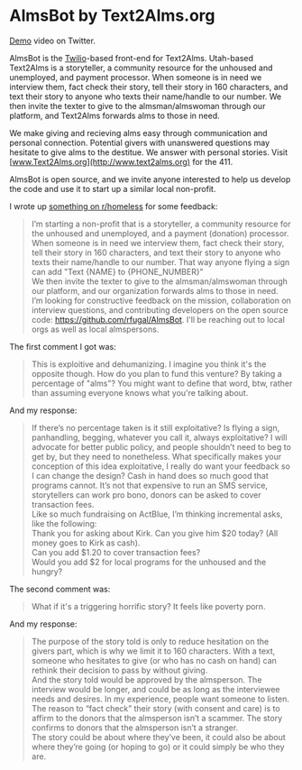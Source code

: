 # AlmsBot by Text2Alms.org

[Demo](https://twitter.com/rfugal/status/1294060585475141632) video on Twitter.

AlmsBot is the [Twilio](https://twilio.com)-based front-end for Text2Alms. Utah-based Text2Alms is a storyteller, a community resource for the unhoused and unemployed, and payment processor. When someone is in need we interview them, fact check their story, tell their story in 160 characters, and text their story to anyone who texts their name/handle to our number. We then invite the texter to give to the almsman/almswoman through our platform, and Text2Alms forwards alms to those in need.

We make giving and recieving alms easy through communication and personal connection. Potential givers with unanswered questions may hesitate to give alms to the destitue. We answer with personal stories. Visit [www.Text2Alms.org](http://www.text2alms.org) for the 411.

AlmsBot is open source, and we invite anyone interested to help us develop the code and use it to start up a similar local non-profit.

I wrote up [something on r/homeless](https://www.reddit.com/r/homeless/comments/i8llcf/giving_alms_by_sms/) for some feedback:
> I’m starting a non-profit that is a storyteller, a community resource for the unhoused and unemployed, and a payment (donation) processor. When someone is in need we interview them, fact check their story, tell their story in 160 characters, and text their story to anyone who texts their name/handle to our number. That way anyone flying a sign can add "Text {NAME} to {PHONE_NUMBER}"
<br/>We then invite the texter to give to the almsman/almswoman through our platform, and our organization forwards alms to those in need.
<br/>I’m looking for constructive feedback on the mission, collaboration on interview questions, and contributing developers on the open source code: https://github.com/rfugal/AlmsBot. I'll be reaching out to local orgs as well as local almspersons.

The first comment I got was:
> This is exploitive and dehumanizing. I imagine you think it's the opposite though. How do you plan to fund this venture? By taking a percentage of "alms"? You might want to define that word, btw, rather than assuming everyone knows what you're talking about.

And my response:
>If there’s no percentage taken is it still exploitative? Is flying a sign, panhandling, begging, whatever you call it, always exploitative? I will advocate for better public policy, and people shouldn’t need to beg to get by, but they need to nonetheless. What specifically makes your conception of this idea exploitative, I really do want your feedback so I can change the design? Cash in hand does so much good that programs cannot. It’s not that expensive to run an SMS service, storytellers can work pro bono, donors can be asked to cover transaction fees.
<br/>Like so much fundraising on ActBlue, I’m thinking incremental asks, like the following: <br/>Thank you for asking about Kirk. Can you give him $20 today? (All money goes to Kirk as cash). <br/>Can you add $1.20 to cover transaction fees? <br/>Would you add $2 for local programs for the unhoused and the hungry?

The second comment was:
> What if it's a triggering horrific story? It feels like poverty porn.

And my response:
> The purpose of the story told is only to reduce hesitation on the givers part, which is why we limit it to 160 characters. With a text, someone who hesitates to give (or who has no cash on hand) can rethink their decision to pass by without giving.
<br/>And the story told would be approved by the almsperson. The interview would be longer, and could be as long as the interviewee needs and desires. In my experience, people want someone to listen.
<br/>The reason to “fact check” their story (with consent and care) is to affirm to the donors that the almsperson isn’t a scammer. The story confirms to donors that the almsperson isn’t a stranger.
<br/>The story could be about where they’ve been, it could also be about where they’re going (or hoping to go) or it could simply be who they are.
